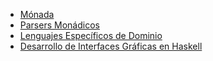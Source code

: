 -   [Mónada](monada.md)
-   [Parsers Monádicos](parsers-monadicos.md)
-   [Lenguajes Específicos de Dominio](lenguajes-especificos-de-dominio.md)
-   [Desarrollo de Interfaces Gráficas en Haskell](desarrollo-de-interfaces-graficas-en-haskell.md)

